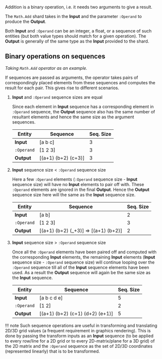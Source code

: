 Addition is a binary operation, i.e. it needs two arguments to give a result.

The `Math.Add` shard takes in the **Input** and the parameter `:Operand` to produce the **Output**.

Both **Input** and `:Operand` can be an integer, a float, or a sequence of such entities (but both value types should match for a given operation). The **Output** is generally of the same type as the **Input** provided to the shard.

## Binary operations on sequences ##
*Taking `Math.Add` operator as an example.*

If sequences are passed as arguments, the operator takes pairs of correspondingly placed elements from these sequences and computes the result for each pair. This gives rise to different scenarios.

1. **Input** and `:Operand` sequence sizes are equal

    Since each element in **Input** sequence has a corresponding element in `:Operand` sequence, the **Output** sequence also has the same number of resultant elements and hence the same size as the argument sequences.

    | Entity     | Sequence            | Seq. Size |
    | -----------| --------------------| ----------|
    | **Input**   | [a b c]             | 3         |
    | `:Operand` | [1 2 3]             | 3         |
    | **Output**  | [(a+1) (b+2) (c+3)] | 3         |

2. **Input** sequence size < `:Operand` sequence size

    Here a few `:Operand` elements (`:Operand` sequence size - **Input** sequence size) will have no **Input** elements to pair off with. These `:Operand` elements are ignored in the final **Output**. Hence the **Output** sequence size here will the same as the **Input** sequence size.

    | Entity     | Sequence                              | Seq. Size |
    | -----------| --------------------------------------| ----------|
    | **Input**   | [a b]                                 | 2         |
    | `:Operand` | [1 2 3]                               | 3         |
    | **Output**  | [(a+1) (b+2) (_+3)] => [(a+1) (b+2)]  | 2         |

3. **Input** sequence size > `:Operand` sequence size

    Once all the `:Operand` elements have been paired off and computed with the corresponding **Input** elements, the remaining **Input** elements (**Input** sequence size - `:Operand` sequence size) will continue looping over the `:Operand` sequence till all of the **Input** sequence elements have been used. As a result the **Output** sequence will again be the same size as the **Input** sequence.

    | Entity     | Sequence                              | Seq. Size |
    | -----------| --------------------------------------| ----------|
    | **Input**   | [a b c d e]                           | 5         |
    | `:Operand` | [1 2]                                 | 2         |
    | **Output**  | [(a+1) (b+2) (c+1) (d+2) (e+1)]       | 5         |

!!! note
    Such sequence operations are useful in transforming and translating 2D/3D grid values (a frequent requirement in graphics rendering). This is done by passing the transform inputs as an **Input** sequence (to be applied to every row/line for a 2D grid or to every 2D-matrix/plane for a 3D grid) of the 2D matrix and the `:Operand` sequence as the set of 2D/3D coordinates (represented linearly) that is to be transformed.
